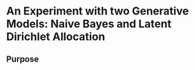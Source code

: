 # An Experiment with two Generative Models: Naive Bayes and Latent Dirichlet Allocation

## Purpose

